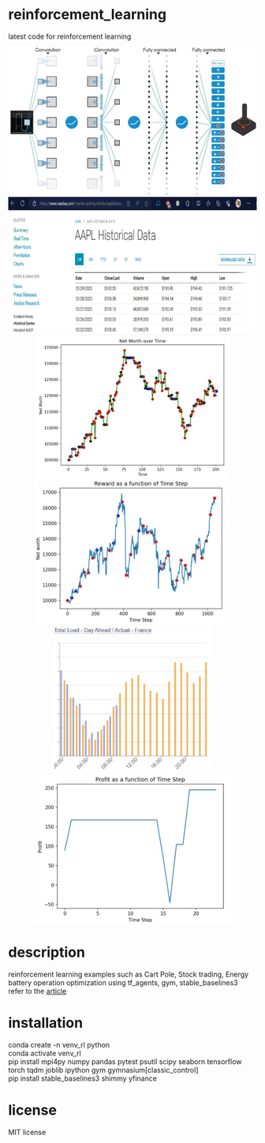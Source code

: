 # reinforcement_learning
latest code for reinforcement learning 
<p align="center">
<img height="300" src="https://github.com/mac999/reinforcement_learning/blob/main/fig1.JPG"/></br>
<img height="280" src="https://github.com/mac999/reinforcement_learning/blob/main/stock_data.JPG"/></br>
<img height="290" src="https://github.com/mac999/reinforcement_learning/blob/main/stock_ppo.JPG"/>
<img height="290" src="https://github.com/mac999/reinforcement_learning/blob/main/stock_ppo2.JPG"/></br>
<img height="300" src="https://github.com/mac999/reinforcement_learning/blob/main/entsoe_eu_france_energy.JPG"/>
<img height="300" src="https://github.com/mac999/reinforcement_learning/blob/main/energy_op.JPG"/>
</p>

# description
reinforcement learning examples such as Cart Pole, Stock trading, Energy battery operation optimization using tf_agents, gym, stable_baselines3</br> 
refer to the [article](https://daddynkidsmakers.blogspot.com/2023/12/blog-post_25.html)</br>
# installation
conda create -n venv_rl python</br>
conda activate venv_rl</br>
pip install mpi4py numpy pandas pytest psutil scipy seaborn tensorflow torch tqdm joblib ipython gym gymnasium[classic_control]</br>
pip install stable_baselines3 shimmy yfinance</br>

# license
MIT license
